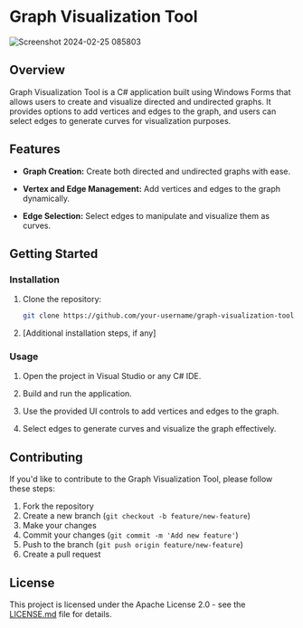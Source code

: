 # Graph Visualization Tool

![Screenshot 2024-02-25 085803](https://github.com/avill2022/Calculo-De-Curvas/assets/105819329/9b8d6291-df09-45ad-b23b-6698adb692ff)

## Overview

Graph Visualization Tool is a C# application built using Windows Forms that allows users to create and visualize directed and undirected graphs. It provides options to add vertices and edges to the graph, and users can select edges to generate curves for visualization purposes.

## Features

- **Graph Creation:** Create both directed and undirected graphs with ease.

- **Vertex and Edge Management:** Add vertices and edges to the graph dynamically.

- **Edge Selection:** Select edges to manipulate and visualize them as curves.

## Getting Started

### Installation

1. Clone the repository:

    ```bash
    git clone https://github.com/your-username/graph-visualization-tool.git
    ```

2. [Additional installation steps, if any]

### Usage

1. Open the project in Visual Studio or any C# IDE.

2. Build and run the application.

3. Use the provided UI controls to add vertices and edges to the graph.

4. Select edges to generate curves and visualize the graph effectively.

## Contributing

If you'd like to contribute to the Graph Visualization Tool, please follow these steps:

1. Fork the repository
2. Create a new branch (`git checkout -b feature/new-feature`)
3. Make your changes
4. Commit your changes (`git commit -m 'Add new feature'`)
5. Push to the branch (`git push origin feature/new-feature`)
6. Create a pull request

## License

This project is licensed under the Apache License 2.0 - see the [LICENSE.md](LICENSE.md) file for details.
